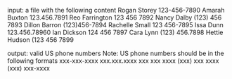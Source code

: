 input: a file with the following content
Rogan Storey	123-456-7890
Amarah Buxton	123.456.7891
Reo Farrington	123 456 7892
Nancy Dalby	(123) 456 7893
Dillon Barron	(123)456-7894
Rachelle Small	123 456-7895
Issa Dunn	123.456.78960
Ian Dickson	124 456 7897
Cara Lynn	(123) 456.7898
Hettie Hudson	(123 456 7899
 
output: valid US phone numbers
Note: US phone numbers should be in the following formats
xxx-xxx-xxxx
xxx.xxx.xxxx
xxx xxx xxxx
(xxx) xxx xxxx
(xxx) xxx-xxxx
